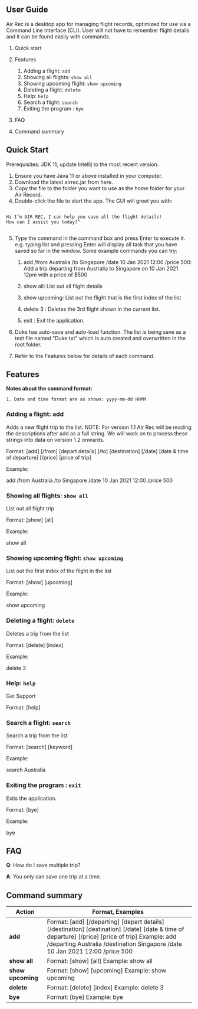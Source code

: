 ## User Guide

Air Rec is a desktop app for managing flight records, optimized for use via a Command Line Interface (CLI). User will not have to remember flight details and it can be found easily with commands.

1. Quick start
2. Features
    1. Adding a flight: `add`
    2. Showing all flights: `show all`
    3. Showing upcoming flight: `show upcoming`
    4. Deleting a flight: `delete`
    5. Help: `help`
    6. Search a flight: `search`
    7. Exiting the program : `bye`

3. FAQ
4. Command summary





## Quick Start

Prerequisites: JDK 11, update Intellij to the most recent version.

1. Ensure you have Java 11 or above installed in your computer.
2. Download the latest airrec.jar from here.
3. Copy the file to the folder you want to use as the home folder for your Air Record.
4. Double-click the file to start the app. The GUI will greet you with:

```
    
Hi I’m AIR REC, I can help you save all the flight details!
How can I assist you today?”
	
   ```
 5. Type the command in the command box and press Enter to execute it. e.g. typing list and pressing Enter will display all task that you have saved so far in the window.
Some example commands you can try:

    1. add /from Australia /to Singapore /date 10 Jan 2021 12:00 /price 500: Add a trip departing from Australia to Singapore on 10 Jan 2021 12pm with a price of $500

    2. show all: List out all flight details

    3. show upcoming: List out the flight that is the first index of the list

    4. delete 3 : Deletes the 3rd flight shown in the current list.

    5. exit : Exit the application.

6. Duke has auto-save and auto-load function. The list is being save as a text file named "Duke.txt" which is auto created and overwritten in the root folder.

7. Refer to the Features below for details of each command.

## Features

<b>Notes about the command format:</b>

	1. Date and time format are as shown: yyyy-mm-dd HHMM

### Adding a flight: add

Adds a new flight trip to the list.
NOTE: For version 1.1 Air Rec will be reading the descriptions after add as a full string. We will work on to process these strings into data on version 1.2 onwards.

Format: [add] [/from] [depart details] [/to] [destination] [/date] [date & time of departure] [/price] [price of trip]

Example: 

add /from Australia /to Singapore /date 10 Jan 2021 12:00 /price 500


### Showing all flights: `show all`

List out all flight trip

Format: [show] [all]

Example:

show all


### Showing upcoming flight: `show upcoming`

List out the first index of the flight in the list

Format: [show] [upcoming]

Example: 

show upcoming


### Deleting a flight: `delete`

Deletes a trip from the list

Format: [delete] [index]

Example:

delete 3


### Help: `help`

Get Support

Format: [help]


### Search a flight: `search`

Search a trip from the list

Format: [search] [keyword]

Example:

search Australia


### Exiting the program : `exit`

Exits the application.

Format: [bye]

Example:

bye


## FAQ

<b>Q</b>: How do I save multiple trip?

<b>A</b>: You only can save one trip at a time.

## Command summary

Action | Format, Examples
------------ | -------------
<b>add</b> | Format: [add] [/departing] [depart details] [/destination] [destination] [/date] [date & time of departure] [/price] [price of trip] Example: add /departing Australia /destination Singapore /date 10 Jan 2021 12:00 /price 500
<b>show all</b> | Format: [show] [all] Example: show all
<b>show upcoming</b> | Format: [show] [upcoming] Example: show upcoming
<b>delete</b> | Format: [delete] [index] Example: delete 3
<b>bye</b> | Format: [bye] Example: bye
